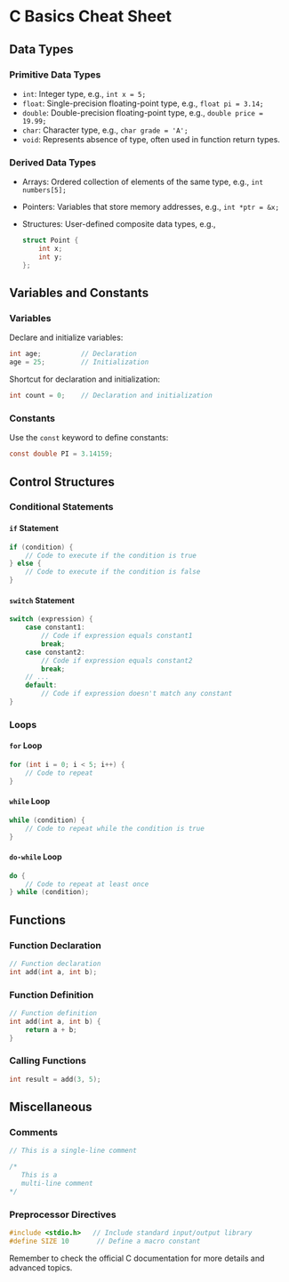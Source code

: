 # C Basics Cheat Sheet

## Data Types

### Primitive Data Types

- `int`: Integer type, e.g., `int x = 5;`
- `float`: Single-precision floating-point type, e.g., `float pi = 3.14;`
- `double`: Double-precision floating-point type, e.g., `double price = 19.99;`
- `char`: Character type, e.g., `char grade = 'A';`
- `void`: Represents absence of type, often used in function return types.

### Derived Data Types

- Arrays: Ordered collection of elements of the same type, e.g., `int numbers[5];`
- Pointers: Variables that store memory addresses, e.g., `int *ptr = &x;`
- Structures: User-defined composite data types, e.g.,

  ```c
  struct Point {
      int x;
      int y;
  };
  ```

## Variables and Constants

### Variables

Declare and initialize variables:

```c
int age;          // Declaration
age = 25;         // Initialization
```

Shortcut for declaration and initialization:

```c
int count = 0;    // Declaration and initialization
```

### Constants

Use the `const` keyword to define constants:

```c
const double PI = 3.14159;
```

## Control Structures

### Conditional Statements

#### `if` Statement

```c
if (condition) {
    // Code to execute if the condition is true
} else {
    // Code to execute if the condition is false
}
```

#### `switch` Statement

```c
switch (expression) {
    case constant1:
        // Code if expression equals constant1
        break;
    case constant2:
        // Code if expression equals constant2
        break;
    // ...
    default:
        // Code if expression doesn't match any constant
}
```

### Loops

#### `for` Loop

```c
for (int i = 0; i < 5; i++) {
    // Code to repeat
}
```

#### `while` Loop

```c
while (condition) {
    // Code to repeat while the condition is true
}
```

#### `do-while` Loop

```c
do {
    // Code to repeat at least once
} while (condition);
```

## Functions

### Function Declaration

```c
// Function declaration
int add(int a, int b);
```

### Function Definition

```c
// Function definition
int add(int a, int b) {
    return a + b;
}
```

### Calling Functions

```c
int result = add(3, 5);
```

## Miscellaneous

### Comments

```c
// This is a single-line comment

/*
   This is a
   multi-line comment
*/
```

### Preprocessor Directives

```c
#include <stdio.h>   // Include standard input/output library
#define SIZE 10       // Define a macro constant
```

Remember to check the official C documentation for more details and advanced topics.

